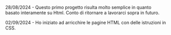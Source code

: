 28/08/2024 - Questo primo progetto risulta molto semplice in quanto basato interamente su Html. Conto di ritornare a lavorarci sopra in futuro.

02/09/2024 - Ho iniziato ad arricchire le pagine HTML con delle istruzioni in CSS.
